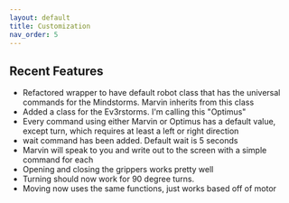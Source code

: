 ```yaml
---
layout: default
title: Customization
nav_order: 5
---
```


## Recent Features
- Refactored wrapper to have default robot class that has the universal
commands for the Mindstorms. Marvin inherits from this class
- Added a class for the Ev3rstorms. I'm calling this "Optimus"
- Every command using either Marvin or Optimus has a default value, except turn, which requires
at least a left or right direction
- wait command has been added. Default wait is 5 seconds
- Marvin will speak to you and write out to the screen with a simple command for each
- Opening and closing the grippers works pretty well
- Turning should now work for 90 degree turns.
- Moving now uses the same functions, just works based off of motor

